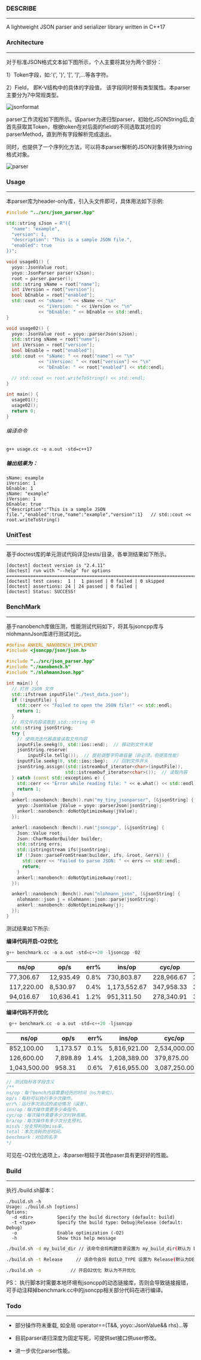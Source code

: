 ### DESCRIBE

------

A lightweight JSON parser and serializer library written in C++17

### Architecture

------

对于标准JSON格式文本如下图所示，个人主要将其分为两个部分：

1）Token字段，如:'{', '}', '[', ']',...等各字符。

2）Field， 即K-V结构中的具体的字段值， 该字段同时带有类型属性。本parser主要分为7中常规类型。

![jsonformat](images/jsonformat.PNG)

parser工作流程如下图所示。该parser为递归型parser，初始化JSONString后,会首先获取其Token，根据token在对后面的field的不同选取其对应的parserMethod，直到所有字段解析完成退出。

同时，也提供了一个序列化方法，可以将本parser解析的JSON对象转换为string格式对象。

![parser](images/parser.png)

### Usage

------

本parser库为header-only库，引入头文件即可，具体用法如下示例:

```cpp
#include "../src/json_parser.hpp"

std::string sJson = R"({
  "name": "example",
  "version": 1,
  "description": "This is a sample JSON file.",
  "enabled": true
})";

void usage01() {
  yoyo::JsonValue root;
  yoyo::JsonParser parser(sJson);
  root = parser.parser();
  std::string sName = root["name"];
  int iVersion = root["version"];
  bool bEnable = root["enabled"];
  std::cout << "sName: " << sName << "\n"
            << "iVersion: " << iVersion << "\n"
            << "bEnable: " << bEnable << std::endl;
}

void usage02() {
  yoyo::JsonValue root = yoyo::parserJson(sJson);
  std::string sName = root["name"];
  int iVersion = root["version"];
  bool bEnable = root["enabled"];
  std::cout << "sName: " << root["name"] << "\n"
            << "iVersion: " << root["version"] << "\n"
            << "bEnable: " << root["enabled"] << std::endl;

  // std::cout << root.writeToString() << std::endl;
}

int main() {
  usage01();
  usage02();
  return 0;
}

```

###### 编译命令

```shell
g++ usage.cc -o a.out -std=c++17
```

##### 输出结果为：

```shell
sName: example
iVersion: 1
bEnable: 1
sName: "example"
iVersion: 1
bEnable: true
{"description":"This is a sample JSON file.","enabled":true,"name":"example","version":1}	// std::cout << root.writeToString()
```

### UnitTest

------

基于doctest库的单元测试代码详见tests/目录，各单测结果如下所示。

```shell
[doctest] doctest version is "2.4.11"
[doctest] run with "--help" for options
===============================================================================
[doctest] test cases:  1 |  1 passed | 0 failed | 0 skipped
[doctest] assertions: 24 | 24 passed | 0 failed |
[doctest] Status: SUCCESS!
```

### BenchMark

------

基于nanobench库做压测，性能测试代码如下，将其与jsoncpp库与nlohmannJson库进行测试对比。

```cpp
#define ANKERL_NANOBENCH_IMPLEMENT
#include <jsoncpp/json/json.h>

#include "../src/json_parser.hpp"
#include "./nanobench.h"
#include "./nlohmannJson.hpp"

int main() {
  // 打开 JSON 文件
  std::ifstream inputFile("./test_data.json");
  if (!inputFile) {
    std::cerr << "Failed to open the JSON file!" << std::endl;
    return 1;
  }
  // 将文件内容读取到 std::string 中
  std::string jsonString;
  try {
    // 使用流迭代器直接读取文件内容
    inputFile.seekg(0, std::ios::end);  // 移动到文件末尾
    jsonString.reserve(
        inputFile.tellg());  // 提前调整字符串容量（非必须，但提高性能）
    inputFile.seekg(0, std::ios::beg);  // 回到文件开头
    jsonString.assign((std::istreambuf_iterator<char>(inputFile)),
                      std::istreambuf_iterator<char>());  // 读取内容
  } catch (const std::exception& e) {
    std::cerr << "Error while reading file: " << e.what() << std::endl;
    return 1;
  }
  ankerl::nanobench::Bench().run("my_tiny_jsonparser", [&jsonString] {
    yoyo::JsonValue jValue = yoyo::parserJson(jsonString);
    ankerl::nanobench::doNotOptimizeAway(jValue);
  });

  ankerl::nanobench::Bench().run("jsoncpp", [&jsonString] {
    Json::Value root;
    Json::CharReaderBuilder builder;
    std::string errs;
    std::istringstream ifs(jsonString);
    if (!Json::parseFromStream(builder, ifs, &root, &errs)) {
      std::cerr << "Failed to parse JSON: " << errs << std::endl;
      return;
    }
    ankerl::nanobench::doNotOptimizeAway(root);
  });

  ankerl::nanobench::Bench().run("nlohmann_json", [&jsonString] {
    nlohmann::json j = nlohmann::json::parse(jsonString);
    ankerl::nanobench::doNotOptimizeAway(j);
  });
}

```

测试结果如下所示:

**编译代码开启-O2优化**

```cpp
g++ benchmark.cc -o a.out -std=c++20 -ljsoncpp -O2
```

| ns/op      | op/s      | err% | ins/op       | cyc/op     | IPC   | bra/op     | miss% | total | benchmark            |
| ---------- | --------- | ---- | ------------ | ---------- | ----- | ---------- | ----- | ----- | -------------------- |
| 77,306.67  | 12,935.49 | 0.8% | 730,803.87   | 228,966.67 | 3.192 | 174,019.60 | 1.6%  | 0.01  | `my_tiny_jsonparser` |
| 117,220.00 | 8,530.97  | 0.4% | 1,173,552.67 | 347,958.33 | 3.373 | 261,564.11 | 1.2%  | 0.01  | `jsoncpp`            |
| 94,016.67  | 10,636.41 | 1.2% | 951,311.50   | 278,340.91 | 3.418 | 219,622.75 | 1.0%  | 0.01  | `nlohmann_json`      |

**编译代码不开优化**

```cpp
 g++ benchmark.cc -o a.out -std=c++20 -ljsoncpp 
```

| ns/op        | op/s     | err% | ins/op       | cyc/op       | IPC   | bra/op       | miss% | total | benchmark            |
| ------------ | -------- | ---- | ------------ | ------------ | ----- | ------------ | ----- | ----- | -------------------- |
| 852,100.00   | 1,173.57 | 0.1% | 5,816,921.00 | 2,534,000.00 | 2.296 | 1,037,888.00 | 1.2%  | 0.01  | `my_tiny_jsonparser` |
| 126,600.00   | 7,898.89 | 1.4% | 1,208,389.00 | 379,875.00   | 3.181 | 267,827.00   | 1.2%  | 0.01  | `jsoncpp`            |
| 1,043,500.00 | 958.31   | 0.6% | 7,616,955.00 | 3,087,250.00 | 2.467 | 1,243,863.00 | 0.5%  | 0.01  | `nlohmann_json       |

```cpp
// 测试指标各字段含义
/**
ns/op：每个bench内容需要经历的时间（ns为单位）。
op/s：每秒可以执行多少次操作。
err%：运行多次测试的波动情况（误差）。
ins/op：每次操作需要多少条指令。
cyc/op：每次操作需要多少次时钟周期。
bra/op：每次操作有多少次分支预判。
miss%：分支预判的miss率。
total：本次消耗的总时间。
benchmark：对应的名字
*/
```

可见在-O2优化选项上，本parser相较于其他paser具有更好好的性能。

### Build

------

执行./build.sh脚本：

```shell
./build.sh -h 
Usage: ./build.sh [options]
Options:
  -d <dir>         Specify the build directory (default: build)
  -t <type>        Specify the build type: Debug|Release (default: Debug)
  -o               Enable optimization (-O2)
  -h               Show this help message
```

```bash
./build.sh -d my_build_dir // 该命令会将构建目录设置为 my_build_dir(默认为 build)。

./build.sh -t Release     // 该命令会将 BUILD_TYPE 设置为 Release(默认为DEBUG)。

./build.sh -o			// 开启O2优化 默认为不开优化
```

PS： 执行脚本时需要本地环境有jsoncpp的动态链接库，否则会导致链接报错，可手动注释掉benchmark.cc中的jsoncpp相关部分代码在进行编译。

### Todo

------

* 部分操作符未重载, 如全局 operator==(T&&, yoyo::JsonValue&& rhs)...等

* 目前parser递归深度为固定写死，可提供set接口供user修改。
* 进一步优化parser性能。